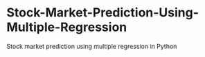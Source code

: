 # Stock-Market-Prediction-Using-Multiple-Regression
Stock market prediction using multiple regression in Python

